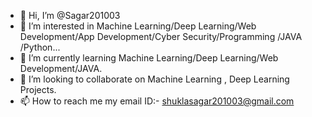 - 👋 Hi, I’m @Sagar201003
- 👀 I’m interested in Machine Learning/Deep Learning/Web Development/App Development/Cyber Security/Programming /JAVA /Python...
- 🌱 I’m currently learning Machine Learning/Deep Learning/Web Development/JAVA.
- 💞️ I’m looking to collaborate on Machine Learning , Deep Learning Projects.
- 📫 How to reach me my email ID:- shuklasagar201003@gmail.com

<!---
Sagar201003/Sagar201003 is a ✨ special ✨ repository because its `README.md` (this file) appears on your GitHub profile.
You can click the Preview link to take a look at your changes.
--->
